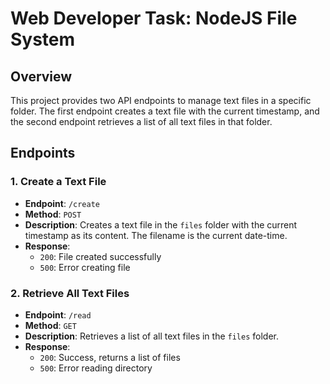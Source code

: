 # Web Developer Task: NodeJS File System

## Overview

This project provides two API endpoints to manage text files in a specific folder. The first endpoint creates a text file with the current timestamp, and the second endpoint retrieves a list of all text files in that folder.

## Endpoints

### 1. Create a Text File

- **Endpoint**: `/create`
- **Method**: `POST`
- **Description**: Creates a text file in the `files` folder with the current timestamp as its content. The filename is the current date-time.
- **Response**:
  - `200`: File created successfully
  - `500`: Error creating file

### 2. Retrieve All Text Files

- **Endpoint**: `/read`
- **Method**: `GET`
- **Description**: Retrieves a list of all text files in the `files` folder.
- **Response**:
  - `200`: Success, returns a list of files
  - `500`: Error reading directory


